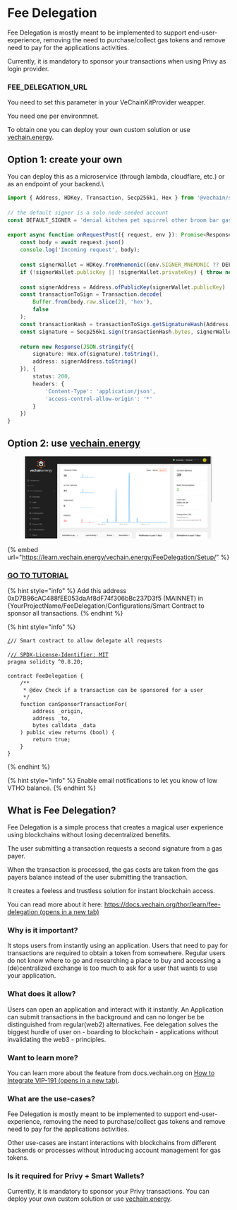 # Fee Delegation

Fee Delegation is mostly meant to be implemented to support end-user-experience, removing the need to purchase/collect gas tokens and remove need to pay for the applications activities.

Currently, it is mandatory to sponsor your transactions when using Privy as login provider.&#x20;

### FEE\_DELEGATION\_URL

You need to set this parameter in your VeChainKitProvider weapper.

You need one per environmnet.

To obtain one you can deploy your own custom solution or use [vechain.energy](https://vechain.energy/).

## Option 1: create your own

You can deploy this as a microservice (through lambda, cloudflare, etc.) or as an endpoint of your backend.\


```typescript
import { Address, HDKey, Transaction, Secp256k1, Hex } from '@vechain/sdk-core';

// the default signer is a solo node seeded account
const DEFAULT_SIGNER = 'denial kitchen pet squirrel other broom bar gas better priority spoil cross'

export async function onRequestPost({ request, env }): Promise<Response> {
    const body = await request.json()
    console.log('Incoming request', body);

    const signerWallet = HDKey.fromMnemonic((env.SIGNER_MNEMONIC ?? DEFAULT_SIGNER).split(' '), HDKey.VET_DERIVATION_PATH).deriveChild(0);
    if (!signerWallet.publicKey || !signerWallet.privateKey) { throw new Error('Could not load signing wallet') }

    const signerAddress = Address.ofPublicKey(signerWallet.publicKey)
    const transactionToSign = Transaction.decode(
        Buffer.from(body.raw.slice(2), 'hex'),
        false
    );
    const transactionHash = transactionToSign.getSignatureHash(Address.of(body.origin))
    const signature = Secp256k1.sign(transactionHash.bytes, signerWallet.privateKey)

    return new Response(JSON.stringify({
        signature: Hex.of(signature).toString(),
        address: signerAddress.toString()
    }), {
        status: 200,
        headers: {
            'Content-Type': 'application/json',
            'access-control-allow-origin': '*'
        }
    })
}
```

## Option 2: use [vechain.energy](https://vechain.energy/)

<figure><img src="../.gitbook/assets/image.png" alt=""><figcaption></figcaption></figure>

{% embed url="https://learn.vechain.energy/vechain.energy/FeeDelegation/Setup/" %}

### [GO TO TUTORIAL](https://learn.vechain.energy/vechain.energy/FeeDelegation/Setup/)

{% hint style="info" %}
Add this address 0xD7B96cAC488fEE053daAf8dF74f306bBc237D3f5 (MAINNET)  in {YourProjectName/FeeDelegation/Configurations/Smart Contract to sponsor  all transactions.
{% endhint %}

{% hint style="info" %}
<pre class="language-solidity"><code class="lang-solidity"><a data-footnote-ref href="#user-content-fn-1">/</a>// Smart contract to allow delegate all requests

/<a data-footnote-ref href="#user-content-fn-2">// SPDX-License-Identifier: MIT</a>
pragma solidity ^0.8.20;

contract FeeDelegation {
    /**
     * @dev Check if a transaction can be sponsored for a user
     */
    function canSponsorTransactionFor(
        address _origin,
        address _to,
        bytes calldata _data
    ) public view returns (bool) {
        return true;
    }
}
</code></pre>
{% endhint %}

{% hint style="info" %}
Enable email notifications to let you know of low VTHO balance.
{% endhint %}

## What is Fee Delegation?

Fee Delegation is a simple process that creates a magical user experience using blockchains without losing decentralized benefits.

The user submitting a transaction requests a second signature from a gas payer.

When the transaction is processed, the gas costs are taken from the gas payers balance instead of the user submitting the transaction.

It creates a feeless and trustless solution for instant blockchain access.

You can read more about it here: [https://docs.vechain.org/thor/learn/fee-delegation (opens in a new tab)](https://docs.vechain.org/thor/learn/fee-delegation)

### Why is it important?

It stops users from instantly using an application. Users that need to pay for transactions are required to obtain a token from somewhere. Regular users do not know where to go and researching a place to buy and accessing a (de)centralized exchange is too much to ask for a user that wants to use your application.

### What does it allow?

Users can open an application and interact with it instantly. An Application can submit transactions in the background and can no longer be be distinguished from regular(web2) alternatives. Fee delegation solves the biggest hurdle of user on - boarding to blockchain - applications without invalidating the web3 - principles.

### Want to learn more?

You can learn more about the feature from docs.vechain.org on [How to Integrate VIP-191 (opens in a new tab)](https://docs.vechain.org/tutorials/how-to-integrate-VIP-191-1.html).

### What are the use-cases?

Fee Delegation is mostly meant to be implemented to support end-user-experience, removing the need to purchase/collect gas tokens and remove need to pay for the applications activities.

Other use-cases are instant interactions with blockchains from different backends or processes without introducing account management for gas tokens.

### Is it required for Privy + Smart Wallets?

Currently, it is mandatory to sponsor your Privy transactions. You can deploy your own custom solution or use [vechain.energy](https://vechain.energy/).

[^1]: 

[^2]: 
